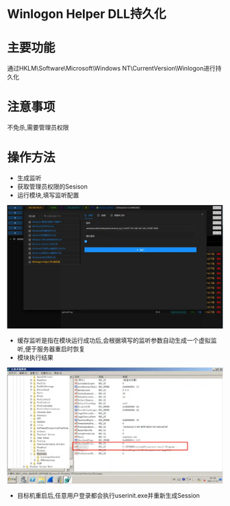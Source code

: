 # Winlogon Helper DLL持久化

# 主要功能
通过HKLM\Software\Microsoft\Windows NT\CurrentVersion\Winlogon进行持久化

# 注意事项
不免杀,需要管理员权限

# 操作方法
+ 生成监听
+ 获取管理员权限的Sesison
+ 运行模块,填写监听配置

![](img\Persistence_WinlogonHelperDLL_Windows\1.webp)

+ 缓存监听是指在模块运行成功后,会根据填写的监听参数自动生成一个虚拟监听,便于服务器重启时恢复
+ 模块执行结果

![](img\Persistence_WinlogonHelperDLL_Windows\2.webp)

+ 目标机重启后,任意用户登录都会执行userinit.exe并重新生成Session


